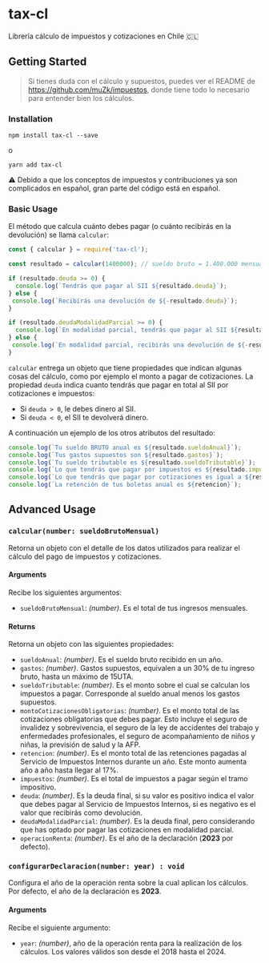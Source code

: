 # tax-cl

Librería cálculo de impuestos y cotizaciones en Chile 🇨🇱 

## Getting Started

> Si tienes duda con el cálculo y supuestos, puedes ver el README de https://github.com/muZk/impuestos, donde tiene todo lo necesario para entender bien los cálculos.

### Installation

```console
npm install tax-cl --save
```

o

```console
yarn add tax-cl
```

:warning: Debido a que los conceptos de impuestos y contribuciones ya son complicados en español, gran parte del código está en español.

### Basic Usage

El método que calcula cuánto debes pagar (o cuánto recibirás en la devolución) se llama `calcular`:

```javascript
const { calcular } = require('tax-cl'); 

const resultado = calcular(1400000); // sueldo bruto = 1.400.000 mensual

if (resultado.deuda >= 0) {
  console.log(`Tendrás que pagar al SII ${resultado.deuda}`);
} else {
 console.log(`Recibirás una devolución de ${-resultado.deuda}`);
}

if (resultado.deudaModalidadParcial >= 0) {
  console.log(`En modalidad parcial, tendrás que pagar al SII ${resultado.deudaModalidadParcial}`);
} else {
 console.log(`En modalidad parcial, recibirás una devolución de ${-resultado.deudaModalidadParcial}`);
}

```

`calcular` entrega un objeto que tiene propiedades que indican algunas cosas del cálculo, como por ejemplo el monto a pagar de cotizaciones. La propiedad `deuda` indica cuanto tendrás que pagar en total al SII por cotizaciones e impuestos:

- Si `deuda > 0`, le debes dinero al SII.
- Si `deuda < 0`, el SII te devolverá dinero.

A continuación un ejemplo de los otros atributos del resultado:

```javascript
console.log(`Tu sueldo BRUTO anual es ${resultado.sueldoAnual}`);
console.log(`Tus gastos supuestos son ${resultado.gastos}`);
console.log(`Tu sueldo tributable es ${resultado.sueldoTributable}`);
console.log(`Lo que tendrás que pagar por impuestos es ${resultado.impuestos}`);
console.log(`Lo que tendrás que pagar por cotizaciones es igual a ${resultado.montoCotizacionesObligatorias}`);
console.log(`La retención de tus boletas anual es ${retencion}`);
```

## Advanced Usage

### `calcular(number: sueldoBrutoMensual)`

Retorna un objeto con el detalle de los datos utilizados para realizar el cálculo del pago de impuestos y cotizaciones.

#### Arguments

Recibe los siguientes argumentos:

* `sueldoBrutoMensual`: *(number)*. Es el total de tus ingresos mensuales.

#### Returns

Retorna un objeto con las siguientes propiedades:

* `sueldoAnual`: *(number)*. Es el sueldo bruto recibido en un año.
* `gastos`: *(number)*. Gastos supuestos, equivalen a un 30% de tu ingreso bruto, hasta un máximo de 15UTA.
* `sueldoTributable`: *(number)*. Es el monto sobre el cual se calculan los impuestos a pagar. Corresponde al sueldo anual menos los gastos supuestos.
* `montoCotizacionesObligatorias`: *(number)*. Es el monto total de las cotizaciones obligatorias que debes pagar. Esto incluye el seguro de invalidez y sobrevivencia, el seguro de la ley de accidentes del trabajo y enfermedades profesionales, el seguro de acompañamiento de niños y niñas, la previsión de salud y la AFP.
* `retencion`: *(number)*. Es el monto total de las retenciones pagadas al Servicio de Impuestos Internos durante un año. Este monto aumenta año a año hasta llegar al 17%.
* `impuestos`: *(number)*. Es el total de impuestos a pagar según el tramo impositivo.
* `deuda`: *(number)*. Es la deuda final, si su valor es positivo indica el valor que debes pagar al Servicio de Impuestos Internos, si es negativo es el valor que recibirás como devolución. 
* `deudaModalidadParcial`: *(number)*. Es la deuda final, pero considerando que has optado por pagar las cotizaciones en modalidad parcial.
* `operacionRenta`: *(number)*. Es el año de la declaración (**2023** por defecto).

### `configurarDeclaracion(number: year) : void`

Configura el año de la operación renta sobre la cual aplican los cálculos. Por defecto, el año de la declaración es **2023**.

#### Arguments

Recibe el siguiente argumento:

* `year`: *(number)*, año de la operación renta para la realización de los cálculos. Los valores válidos son desde el 2018 hasta el 2024. 

